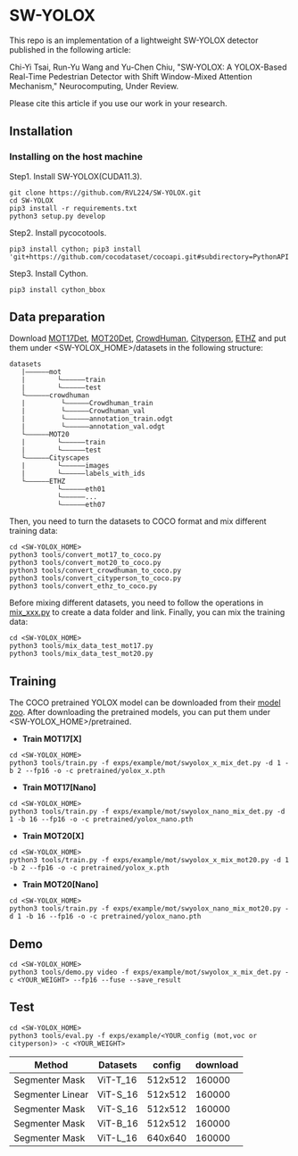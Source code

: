 # SW-YOLOX
This repo is an implementation of a lightweight SW-YOLOX detector published in the following article:

Chi-Yi Tsai, Run-Yu Wang and Yu-Chen Chiu, "SW-YOLOX: A YOLOX-Based Real-Time Pedestrian Detector with Shift Window-Mixed Attention Mechanism," Neurocomputing, Under Review.

Please cite this article if you use our work in your research.

## Installation
### Installing on the host machine
Step1. Install SW-YOLOX(CUDA11.3).
```shell
git clone https://github.com/RVL224/SW-YOLOX.git
cd SW-YOLOX
pip3 install -r requirements.txt
python3 setup.py develop
```
Step2. Install pycocotools.
```shell
pip3 install cython; pip3 install 'git+https://github.com/cocodataset/cocoapi.git#subdirectory=PythonAPI'
```

Step3. Install Cython.
```shell
pip3 install cython_bbox
```

## Data preparation

Download [MOT17Det](https://motchallenge.net/), [MOT20Det](https://motchallenge.net/), [CrowdHuman](https://www.crowdhuman.org/), [Cityperson](https://github.com/Zhongdao/Towards-Realtime-MOT/blob/master/DATASET_ZOO.md), [ETHZ](https://github.com/Zhongdao/Towards-Realtime-MOT/blob/master/DATASET_ZOO.md) and put them under <SW-YOLOX_HOME>/datasets in the following structure:
```
datasets
   |——————mot
   |        └——————train
   |        └——————test
   └——————crowdhuman
   |         └——————Crowdhuman_train
   |         └——————Crowdhuman_val
   |         └——————annotation_train.odgt
   |         └——————annotation_val.odgt
   └——————MOT20
   |        └——————train
   |        └——————test
   └——————Cityscapes
   |        └——————images
   |        └——————labels_with_ids
   └——————ETHZ
            └——————eth01
            └——————...
            └——————eth07
```

Then, you need to turn the datasets to COCO format and mix different training data:

```shell
cd <SW-YOLOX_HOME>
python3 tools/convert_mot17_to_coco.py
python3 tools/convert_mot20_to_coco.py
python3 tools/convert_crowdhuman_to_coco.py
python3 tools/convert_cityperson_to_coco.py
python3 tools/convert_ethz_to_coco.py
```

Before mixing different datasets, you need to follow the operations in [mix_xxx.py](https://github.com/jeasonde/SW-YOLOX/blob/main/tools/mix_data_test_mot17.py) to create a data folder and link. Finally, you can mix the training data:

```shell
cd <SW-YOLOX_HOME>
python3 tools/mix_data_test_mot17.py
python3 tools/mix_data_test_mot20.py
```

## Training

The COCO pretrained YOLOX model can be downloaded from their [model zoo](https://github.com/Megvii-BaseDetection/YOLOX/tree/0.1.0). After downloading the pretrained models, you can put them under <SW-YOLOX_HOME>/pretrained.

* **Train MOT17[X]**

```shell
cd <SW-YOLOX_HOME>
python3 tools/train.py -f exps/example/mot/swyolox_x_mix_det.py -d 1 -b 2 --fp16 -o -c pretrained/yolox_x.pth
```

* **Train MOT17[Nano]**

```shell
cd <SW-YOLOX_HOME>
python3 tools/train.py -f exps/example/mot/swyolox_nano_mix_det.py -d 1 -b 16 --fp16 -o -c pretrained/yolox_nano.pth
```

* **Train MOT20[X]**

```shell
cd <SW-YOLOX_HOME>
python3 tools/train.py -f exps/example/mot/swyolox_x_mix_mot20.py -d 1 -b 2 --fp16 -o -c pretrained/yolox_x.pth
```

* **Train MOT20[Nano]**

```shell
cd <SW-YOLOX_HOME>
python3 tools/train.py -f exps/example/mot/swyolox_nano_mix_mot20.py -d 1 -b 16 --fp16 -o -c pretrained/yolox_nano.pth
```

## Demo

```shell
cd <SW-YOLOX_HOME>
python3 tools/demo.py video -f exps/example/mot/swyolox_x_mix_det.py -c <YOUR_WEIGHT> --fp16 --fuse --save_result
```
## Test

```shell
cd <SW-YOLOX_HOME>
python3 tools/eval.py -f exps/example/<YOUR_config (mot,voc or cityperson)> -c <YOUR_WEIGHT> 
```

| Method           | Datasets | config | download |                                                                                                                                                                                                                                                                                                                                                                                      
| ---------------- | -------- | --------- | ------- |
| Segmenter Mask   | ViT-T_16 | 512x512   | 160000  | 1.21     | 27.98          | V100   | 39.99 | 40.83         | [config](https://github.com/open-mmlab/mmsegmentation/blob/main/configs/segmenter/segmenter_vit-t_mask_8xb1-160k_ade20k-512x512.py) | [model](https://download.openmmlab.com/mmsegmentation/v0.5/segmenter/segmenter_vit-t_mask_8x1_512x512_160k_ade20k/segmenter_vit-t_mask_8x1_512x512_160k_ade20k_20220105_151706-ffcf7509.pth) \| [log](https://download.openmmlab.com/mmsegmentation/v0.5/segmenter/segmenter_vit-t_mask_8x1_512x512_160k_ade20k/segmenter_vit-t_mask_8x1_512x512_160k_ade20k_20220105_151706.log.json)         |
| Segmenter Linear | ViT-S_16 | 512x512   | 160000  | 1.78     | 28.07          | V100   | 45.75 | 46.82         | [config](https://github.com/open-mmlab/mmsegmentation/blob/main/configs/segmenter/segmenter_vit-s_fcn_8xb1-160k_ade20k-512x512.py)  | [model](https://download.openmmlab.com/mmsegmentation/v0.5/segmenter/segmenter_vit-s_linear_8x1_512x512_160k_ade20k/segmenter_vit-s_linear_8x1_512x512_160k_ade20k_20220105_151713-39658c46.pth) \| [log](https://download.openmmlab.com/mmsegmentation/v0.5/segmenter/segmenter_vit-s_linear_8x1_512x512_160k_ade20k/segmenter_vit-s_linear_8x1_512x512_160k_ade20k_20220105_151713.log.json) |
| Segmenter Mask   | ViT-S_16 | 512x512   | 160000  | 2.03     | 24.80          | V100   | 46.19 | 47.85         | [config](https://github.com/open-mmlab/mmsegmentation/blob/main/configs/segmenter/segmenter_vit-s_mask_8xb1-160k_ade20k-512x512.py) | [model](https://download.openmmlab.com/mmsegmentation/v0.5/segmenter/segmenter_vit-s_mask_8x1_512x512_160k_ade20k/segmenter_vit-s_mask_8x1_512x512_160k_ade20k_20220105_151706-511bb103.pth) \| [log](https://download.openmmlab.com/mmsegmentation/v0.5/segmenter/segmenter_vit-s_mask_8x1_512x512_160k_ade20k/segmenter_vit-s_mask_8x1_512x512_160k_ade20k_20220105_151706.log.json)         |
| Segmenter Mask   | ViT-B_16 | 512x512   | 160000  | 4.20     | 13.20          | V100   | 49.60 | 51.07         | [config](https://github.com/open-mmlab/mmsegmentation/blob/main/configs/segmenter/segmenter_vit-b_mask_8xb1-160k_ade20k-512x512.py) | [model](https://download.openmmlab.com/mmsegmentation/v0.5/segmenter/segmenter_vit-b_mask_8x1_512x512_160k_ade20k/segmenter_vit-b_mask_8x1_512x512_160k_ade20k_20220105_151706-bc533b08.pth) \| [log](https://download.openmmlab.com/mmsegmentation/v0.5/segmenter/segmenter_vit-b_mask_8x1_512x512_160k_ade20k/segmenter_vit-b_mask_8x1_512x512_160k_ade20k_20220105_151706.log.json)         |
| Segmenter Mask   | ViT-L_16 | 640x640   | 160000  | 16.56    | 2.62           | V100   | 52.16 | 53.65         | [config](https://github.com/open-mmlab/mmsegmentation/blob/main/configs/segmenter/segmenter_vit-l_mask_8xb1-160k_ade20k-512x512.py) | [model](https://download.openmmlab.com/mmsegmentation/v0.5/segmenter/segmenter_vit-l_mask_8x1_512x512_160k_ade20k/segmenter_vit-l_mask_8x1_512x512_160k_ade20k_20220105_162750-7ef345be.pth) \| [log](https://download.openmmlab.com/mmsegmentation/v0.5/segmenter/segmenter_vit-l_mask_8x1_512x512_160k_ade20k/segmenter_vit-l_mask_8x1_512x512_160k_ade20k_20220105_162750.log.json)         |
